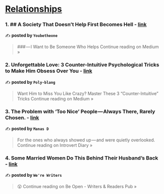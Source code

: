 
<h1><a href=https://medium.com/tag/relationships/recommended target="_blank" rel="noopener noreferrer">Relationships</a></h1>
<h3>1. ##  A Society That Doesn’t Help First Becomes Hell - <a href="https://medium.com/@yooyongsu/a-society-that-doesnt-help-first-becomes-hell-6be8b8002fd6?source=rss------relationships-5" target="_blank" rel="noopener noreferrer">link</a></h3>

✍️ **posted by `Youbetheone`**

<blockquote>### — I Want to Be Someone Who Helps
Continue reading on Medium »</blockquote>

<h3>2. Unforgettable Love: 3 Counter-Intuitive Psychological Tricks to Make Him Obsess Over You - <a href="https://medium.com/@poly789blang/unforgettable-love-3-counter-intuitive-psychological-tricks-to-make-him-obsess-over-you-8d4ea407ba0d?source=rss------relationships-5" target="_blank" rel="noopener noreferrer">link</a></h3>

✍️ **posted by `Poly-blang`**

<blockquote>Want Him to Miss You Like Crazy? Master These 3 “Counter-Intuitive” Tricks
Continue reading on Medium »</blockquote>

<h3>3. The Problem with ‘Too Nice’ People — Always There, Rarely Chosen. - <a href="https://medium.com/introvert-diary/the-problem-with-too-nice-people-always-there-rarely-chosen-1b349067a543?source=rss------relationships-5" target="_blank" rel="noopener noreferrer">link</a></h3>

✍️ **posted by `Manas D`**

<blockquote>For the ones who always showed up — and were quietly overlooked.
Continue reading on Introvert Diary »</blockquote>

<h3>4. Some Married Women Do This Behind Their Husband’s Back - <a href="https://medium.com/be-open/some-married-women-do-this-behind-their-husbands-back-b379b8349cfb?source=rss------relationships-5" target="_blank" rel="noopener noreferrer">link</a></h3>

✍️ **posted by `We're Writers`**

<blockquote>😲
Continue reading on Be Open - Writers & Readers Pub »</blockquote>

